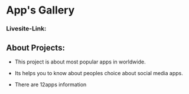 # App's Gallery

### Livesite-Link:

## About Projects: 
* This project is about most popular apps in worldwide.

* Its helps you to know about peoples choice about social media apps.

* There are 12apps information